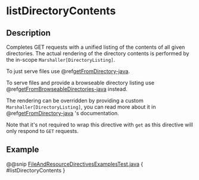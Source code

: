 <a id="listdirectorycontents-java"></a>
# listDirectoryContents

## Description

Completes GET requests with a unified listing of the contents of all given directories. The actual rendering of the
directory contents is performed by the in-scope `Marshaller[DirectoryListing]`.

To just serve files use @ref[getFromDirectory-java](getFromDirectory.md#getfromdirectory-java).

To serve files and provide a browseable directory listing use @ref[getFromBrowseableDirectories-java](getFromBrowseableDirectories.md#getfrombrowseabledirectories-java) instead.

The rendering can be overridden by providing a custom `Marshaller[DirectoryListing]`, you can read more about it in
@ref[getFromDirectory-java](getFromDirectory.md#getfromdirectory-java) 's documentation.

Note that it's not required to wrap this directive with `get` as this directive will only respond to `GET` requests.

## Example

@@snip [FileAndResourceDirectivesExamplesTest.java](../../../../../../../test/java/docs/http/javadsl/server/directives/FileAndResourceDirectivesExamplesTest.java) { #listDirectoryContents }